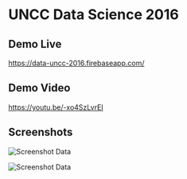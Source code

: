 # UNCC Data Science 2016

## Demo Live
https://data-uncc-2016.firebaseapp.com/

## Demo Video
https://youtu.be/-xo4SzLvrEI

## Screenshots

![Screenshot Data](https://lh3.googleusercontent.com/qg8lCffXoGcyH8kwfNec4djyPDn1yX-SfnTM3vBaAWalWrD0UiRSFs_vASw49js9noChNFadFEPd1kH6NsPrD7o5Y68SEvkwY4Lrr3GPaZ0dZoaWD6fQkwIi_FxoysvgcXux5UB4uuB3mlOOE5jJd7OvT-fz1zVSjrfegeEPAYX1ax4KLdXBwLXn5P5bDM5ALJwUwRH8zwz3LDpsS6VghGlDzW2m3Wn2J1HOA2KrGV2MgvGeQG0TpWNvObaq2IJYrQ-AhgZE71UxzpwgRUxDyC6tDMkHH7z4JHoCuKi4pjA_NTa5lz96uMfgesNfoOr6tZ8vT-fcsoulzRFgEKnvZyk3cSn2UJrHfScwfn-Ry27VdEfolgXZ8qBXGZhd6_YyZ5X_TqA4scWH-ESz78DPooVRQuSsAJyqHbVjtyH-rj-NnndeHtZvcgKmsV648-9e3cHzi0b9XpvFDfP-0l4o9FWGz3B9xXbuMKu3388oF1e468GLzMvJ47Ae9s1bASzAxCNlG0Q7E6phU8rvnOwhk3xtKqlOheO0a_vEHqCVvSiG9itJh42SQ-ONE3RjU6fp0i_o=w1278-h703-no "screenshot Data")

![Screenshot Data](https://lh3.googleusercontent.com/WVjlE0bfh-NdsGbtnedFMjp-ty4l6FqgDA5p-wRpmCrSrY5llV-oAZapfGVLpCziMautzfGnfIoi8ysgWYxT2EzkAEqz8pcgYoUB_0kJUXeREpt4XXJ-duLAG0SUZ0kw4uk8mZcA7SkCxkRxA7VEdT3lBpKMClHyvyKVuAemGhBCI9RV33VIPJnt86ssKBTqVVdyarATitQwD77s-njGD7orAHZorWaFrMJPytEjVbinrRhhIWVrMX_dBn1EqRbsOK08ADG6mZVKATKcbc8DRIkzhgoKJD77EUjj-f_8BLxAx1QtgkifMeBeRO762ss_3l5E_EZlII36huL-GIx9xzPVmTD_6ocN8BqC8g-C2OQYPqEqVSatDM0nxyEAgkkq0jfTQLGUr33fF9LYq7CNu1ecuhsAemxGAp-seWSDMEK0XjDz2nXOCkQ-7sYa91hRBDpkvGgM4LaArOvSFxRSO-JJCKCs-758P80hWggrgVu1VCGrx7HgySmn78DW5CtvSGmgqcemZFl1Y15X3WdbHg6vdaRzwFzrnKSI4JOu4hd3I02l_4kX1atgBo40qgV_3t_g=w1277-h705-no "screenshot Data")

